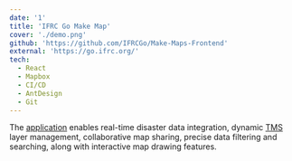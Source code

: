 ```yaml
---
date: '1'
title: 'IFRC Go Make Map'
cover: './demo.png'
github: 'https://github.com/IFRCGo/Make-Maps-Frontend'
external: 'https://go.ifrc.org/'
tech:
  - React
  - Mapbox
  - CI/CD
  - AntDesign
  - Git
---
```


The [application](https://www.youtube.com/watch?v=DSyl1Z1y9Pw) enables real-time disaster data integration, dynamic [TMS](https://wiki.osgeo.org/wiki/Tile_Map_Service_Specification) layer management, collaborative map sharing, precise data filtering and searching, along with interactive map drawing features.
